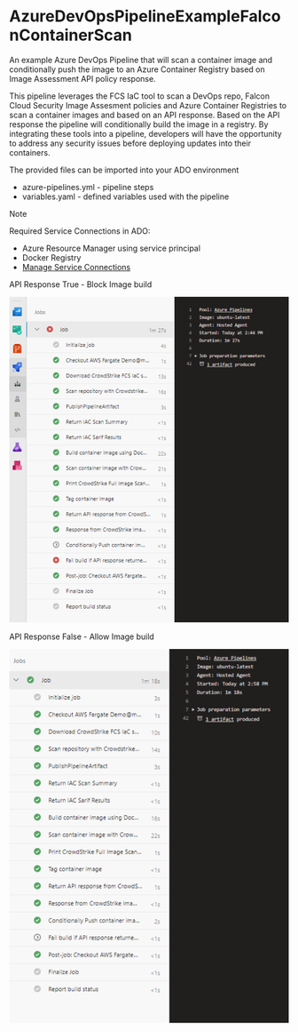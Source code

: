# AzureDevOpsPipelineExampleFalconContainerScan
An example Azure DevOps Pipeline that will scan a container image and conditionally push the image to an Azure Container Registry based on Image Assessment API policy response.

This pipeline leverages the FCS IaC tool to scan a DevOps repo, Falcon Cloud Security Image Assesment policies and Azure Container Registries to scan a container images and based on an API response. Based on the API response the pipeline will conditionally build the image in a registry. By integrating these tools into a pipeline, developers will have the opportunity to address any security issues before deploying updates into their containers. 

The provided files can be imported into your ADO environment
* azure-pipelines.yml - pipeline steps 
* variables.yaml - defined variables used with the pipeline 

> [!NOTE]
>Required Service Connections in ADO:
* Azure Resource Manager using service principal
* Docker Registry
* [Manage Service Connections](https://learn.microsoft.com/en-us/azure/devops/pipelines/library/service-endpoints?view=azure-devops)

API Response True - Block Image build

![alt text](/images/failbuild.png)


API Response False - Allow Image build

![alt text](/images/allowbuild.png)

